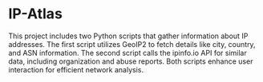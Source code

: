 # IP-Atlas
This project includes two Python scripts that gather information about IP addresses. The first script utilizes GeoIP2 to fetch details like city, country, and ASN information. The second script calls the ipinfo.io API for similar data, including organization and abuse reports. Both scripts enhance user interaction for efficient network analysis.
